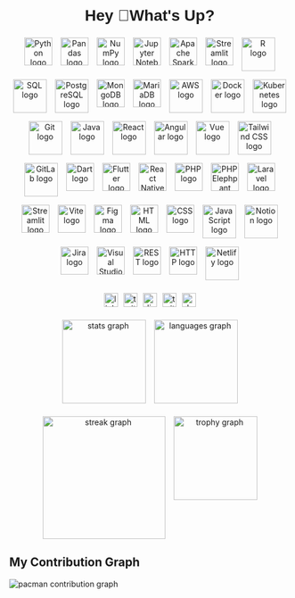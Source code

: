 <h1 align="center" style="font-family: 'Arial', sans-serif; color: #1E1E1E;">Hey 👋What's Up?</h1>

###

<div align="center" style="display: flex; flex-wrap: wrap; justify-content: center; gap: 15px;">
  <img src="https://raw.githubusercontent.com/marwin1991/profile-technology-icons/refs/heads/main/icons/python.png" height="50" alt="Python logo" style="transition: transform 0.3s;"/>
  <img src="https://raw.githubusercontent.com/marwin1991/profile-technology-icons/refs/heads/main/icons/pandas.png" height="50" alt="Pandas logo" style="transition: transform 0.3s;"/>
  <img src="https://raw.githubusercontent.com/marwin1991/profile-technology-icons/refs/heads/main/icons/numpy.png" height="50" alt="NumPy logo" style="transition: transform 0.3s;"/>
  <img src="https://raw.githubusercontent.com/marwin1991/profile-technology-icons/refs/heads/main/icons/jupyter_notebook.png" height="50" alt="Jupyter Notebook logo" style="transition: transform 0.3s;"/>
  <img src="https://raw.githubusercontent.com/marwin1991/profile-technology-icons/refs/heads/main/icons/apache_spark.png" height="50" alt="Apache Spark logo" style="transition: transform 0.3s;"/>
  <img src="https://raw.githubusercontent.com/marwin1991/profile-technology-icons/refs/heads/main/icons/streamlit.png" height="50" alt="Streamlit logo" style="transition: transform 0.3s;"/>
  <img src="https://skillicons.dev/icons?i=r" height="60" alt="R logo" style="transition: transform 0.3s;"/>
  <img src="https://skillicons.dev/icons?i=mysql" height="60" alt="SQL logo" style="transition: transform 0.3s;"/>
  <img src="https://skillicons.dev/icons?i=postgres" height="60" alt="PostgreSQL logo" style="transition: transform 0.3s;"/>
  <img src="https://raw.githubusercontent.com/marwin1991/profile-technology-icons/refs/heads/main/icons/mongodb.png" height="50" alt="MongoDB logo" style="transition: transform 0.3s;"/>
  <img src="https://raw.githubusercontent.com/marwin1991/profile-technology-icons/refs/heads/main/icons/mariadb.png" height="50" alt="MariaDB logo" style="transition: transform 0.3s;"/>
  <img src="https://skillicons.dev/icons?i=aws" height="60" alt="AWS logo" style="transition: transform 0.3s;"/>
  <img src="https://skillicons.dev/icons?i=docker" height="60" alt="Docker logo" style="transition: transform 0.3s;"/>
  <img src="https://skillicons.dev/icons?i=kubernetes" height="60" alt="Kubernetes logo" style="transition: transform 0.3s;"/>
  <img src="https://skillicons.dev/icons?i=git" height="60" alt="Git logo" style="transition: transform 0.3s;"/>
  <img src="https://skillicons.dev/icons?i=java" height="60" alt="Java logo" style="transition: transform 0.3s;"/>
  <img src="https://skillicons.dev/icons?i=react" height="60" alt="React logo" style="transition: transform 0.3s;"/>
  <img src="https://skillicons.dev/icons?i=angular" height="60" alt="Angular logo" style="transition: transform 0.3s;"/>
  <img src="https://skillicons.dev/icons?i=vue" height="60" alt="Vue logo" style="transition: transform 0.3s;"/>
  <img src="https://skillicons.dev/icons?i=tailwind" height="60" alt="Tailwind CSS logo" style="transition: transform 0.3s;"/>
  <img src="https://skillicons.dev/icons?i=gitlab" height="60" alt="GitLab logo" style="transition: transform 0.3s;"/>
  <img src="https://raw.githubusercontent.com/marwin1991/profile-technology-icons/refs/heads/main/icons/dart.png" height="50" alt="Dart logo" style="transition: transform 0.3s;"/>
  <img src="https://raw.githubusercontent.com/marwin1991/profile-technology-icons/refs/heads/main/icons/flutter.png" height="50" alt="Flutter logo" style="transition: transform 0.3s;"/>
  <img src="https://raw.githubusercontent.com/marwin1991/profile-technology-icons/refs/heads/main/icons/react.png" height="50" alt="React Native logo" style="transition: transform 0.3s;"/>
  <img src="https://raw.githubusercontent.com/marwin1991/profile-technology-icons/refs/heads/main/icons/php.png" height="50" alt="PHP logo" style="transition: transform 0.3s;"/>
  <img src="https://raw.githubusercontent.com/marwin1991/profile-technology-icons/refs/heads/main/icons/php_(elephpant).png" height="50" alt="PHP Elephpant logo" style="transition: transform 0.3s;"/>
  <img src="https://raw.githubusercontent.com/marwin1991/profile-technology-icons/refs/heads/main/icons/laravel.png" height="50" alt="Laravel logo" style="transition: transform 0.3s;"/>
  <img src="https://raw.githubusercontent.com/marwin1991/profile-technology-icons/refs/heads/main/icons/streamlit.png" height="50" alt="Streamlit logo" style="transition: transform 0.3s;"/>
  <img src="https://raw.githubusercontent.com/marwin1991/profile-technology-icons/refs/heads/main/icons/vite.png" height="50" alt="Vite logo" style="transition: transform 0.3s;"/>
  <img src="https://raw.githubusercontent.com/marwin1991/profile-technology-icons/refs/heads/main/icons/figma.png" height="50" alt="Figma logo" style="transition: transform 0.3s;"/>
  <img src="https://raw.githubusercontent.com/marwin1991/profile-technology-icons/refs/heads/main/icons/html.png" height="50" alt="HTML logo" style="transition: transform 0.3s;"/>
  <img src="https://raw.githubusercontent.com/marwin1991/profile-technology-icons/refs/heads/main/icons/css.png" height="50" alt="CSS logo" style="transition: transform 0.3s;"/>
  <img src="https://skillicons.dev/icons?i=js" height="60" alt="JavaScript logo" style="transition: transform 0.3s;"/>
  <img src="https://skillicons.dev/icons?i=notion" height="60" alt="Notion logo" style="transition: transform 0.3s;"/>
  <img src="https://raw.githubusercontent.com/marwin1991/profile-technology-icons/refs/heads/main/icons/jira.png" height="50" alt="Jira logo" style="transition: transform 0.3s;"/>
  <img src="https://raw.githubusercontent.com/marwin1991/profile-technology-icons/refs/heads/main/icons/visual_studio_code.png" height="50" alt="Visual Studio Code logo" style="transition: transform 0.3s;"/>
  <img src="https://raw.githubusercontent.com/marwin1991/profile-technology-icons/refs/heads/main/icons/rest.png" height="50" alt="REST logo" style="transition: transform 0.3s;"/>
  <img src="https://raw.githubusercontent.com/marwin1991/profile-technology-icons/refs/heads/main/icons/http.png" height="50" alt="HTTP logo" style="transition: transform 0.3s;"/>
  <img src="https://skillicons.dev/icons?i=netlify" height="60" alt="Netlify logo" style="transition: transform 0.3s;"/>
</div>


###

<div align="center" style="display: flex; justify-content: center; gap: 10px; margin-top: 20px;">
  <img src="https://img.shields.io/static/v1?message=LinkedIn&logo=linkedin&label=&color=0077B5&logoColor=white&labelColor=&style=for-the-badge" height="25" alt="linkedin logo" />
  <img src="https://img.shields.io/static/v1?message=Twitter&logo=twitter&label=&color=1DA1F2&logoColor=white&labelColor=&style=for-the-badge" height="25" alt="twitter logo" />
  <img src="https://img.shields.io/static/v1?message=Discord&logo=discord&label=&color=7289DA&logoColor=white&labelColor=&style=for-the-badge" height="25" alt="discord logo" />
  <img src="https://img.shields.io/static/v1?message=Twitch&logo=twitch&label=&color=9146FF&logoColor=white&labelColor=&style=for-the-badge" height="25" alt="twitch logo" />
  <img src="https://img.shields.io/static/v1?message=dev.to&logo=dev.to&label=&color=0A0A0A&logoColor=white&labelColor=&style=for-the-badge" height="25" alt="devto logo" />
</div>

###

<div align="center" style="display: flex; justify-content: center; gap: 15px;">
  <img src="https://github-readme-stats.vercel.app/api?username=RedEye1605&hide_title=false&hide_rank=false&show_icons=true&include_all_commits=true&count_private=true&disable_animations=false&theme=dark&locale=en&hide_border=false" height="150" alt="stats graph" />
  <img src="https://github-readme-stats.vercel.app/api/top-langs?username=RedEye1605&locale=en&hide_title=false&layout=compact&card_width=320&langs_count=5&theme=dark&hide_border=false" height="150" alt="languages graph" />
</div>

###

<div align="center" style="display: flex; justify-content: center; gap: 15px;">
  <img src="https://streak-stats.demolab.com?user=RedEye1605&locale=en&mode=daily&theme=dark&hide_border=false&border_radius=5&order=3" height="220" alt="streak graph"  />
  <img src="https://github-profile-trophy.vercel.app?username=RedEye1605&theme=dracula&column=-1&row=1&margin-w=8&margin-h=8&no-bg=false&no-frame=false&order=4" height="150" alt="trophy graph" />
</div>

## My Contribution Graph

<picture>
    <source media="(prefers-color-scheme: dark)" srcset="https://raw.githubusercontent.com/RedEye1605/RedEye1605/output/pacman-contribution-graph-dark.svg">
    <source media="(prefers-color-scheme: light)" srcset="https://raw.githubusercontent.com/RedEye1605/RedEye1605/output/pacman-contribution-graph.svg">
    <img alt="pacman contribution graph" src="https://raw.githubusercontent.com/RedEye1605/RedEye1605/output/pacman-contribution-graph.svg">
</picture>
